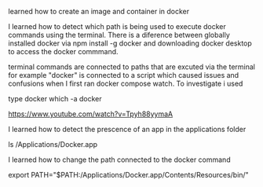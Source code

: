 



learned how to create an image and container in docker 

I learned how to detect which path is being used to execute docker commands using the terminal. There is a diference between globally installed docker via npm install -g docker and downloading docker desktop to access the docker commmand. 

terminal commands are connected to paths that are excuted via the terminal for example "docker" is connected to a script which caused issues and confusions when I first ran docker compose watch. To investigate i used 

type docker 
which -a docker 

https://www.youtube.com/watch?v=Tpyh88yymaA



I learned how to detect the prescence of an app in the applications folder 

ls /Applications/Docker.app

I learned how to change the path connected to the docker command 

export PATH="$PATH:/Applications/Docker.app/Contents/Resources/bin/"



